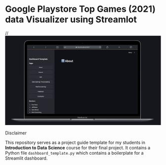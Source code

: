 # Google Playstore Top Games (2021) data Visualizer using Streamlot

//![Main Page Screenshot](screenshots/main_page_screenshot.png)

Disclaimer

This repository serves as a project guide template for my students in **Introduction to Data Science** course for their final project. It contains a Python file `dashboard_template.py` which contains a boilerplate for a Streamlit dashboard.
